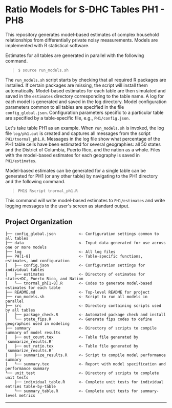 Ratio Models for S-DHC Tables PH1 - PH8
===

This repository generates model-based estimates of complex household relationships from differentially private noisy measurements.
Models are implemented with R statistical software.

Estimates for all tables are generated in parallel with the following command.

> `$ source run_models.sh`

The `run_models.sh` script starts by checking that all required R packages are installed.
If certain packages are missing, the script will install them automatically.
Model-based estimates for each table are then simulated and saved in the `estimates` directory corresponding to the table name.
A log for each model is generated and saved in the log directory.
Model configuration parameters common to all tables are specified in the file `config_global.json`.
Configuration parameters specific to a particular table are specified by a table-specific file, e.g., `PH1/config.json`.

Let's take table PH1 as an example.
When `run_models.sh` is invoked, the log file `log/ph1.out` is created and captures all messages from the script `PH1/tnormal_ph1.R`.
Messages in the log file show what percentage of the PH1 table cells have been estimated for several geographies: all 50 states and the District of Columbia, Puerto Rico, and the nation as a whole.
Files with the model-based estimates for each geography is saved in `PH1/estimates`.

Model-based estimates can be generated for a single table can be generated for PH1 (or any other table) by navigating to the PH1 directory and the following command.

> `PH1$ Rscript tnormal_ph1.R`

This command will write model-based estimates to `PH1/estimates` and write logging messages to the user's screen as standard output.

Project Organization
--------
```
├── config_global.json          <- Configuration settings common to all tables
├── data                        <- Input data generated for use across one or more models
├── log                         <- All log files
├── PH[1-8]                     <- Table-specific functions, estimates, and configuration
│   ├── config.json             <- Configuration settings for individual tables
│   ├── estimates               <- Directory of estimates for states+DC, Puerto Rico, and Nation
│   └── tnormal_ph[1-8].R       <- Codes to generate model-based estimates for each table
├── README.md                   <- Top-level README for project
├── run_models.sh               <- Script to run all models in parallel
├── src                         <- Directory containing scripts used by all tables
│   ├── package_check.R         <- Automated package check and install
│   └── state_fips.R            <- Generate fips codes to define geographies used in modeling
├── summary                     <- Directory of scripts to compile summary of model results
│   ├── out_count.tex           <- Table file generated by `summarize_results.R`
│   ├── out_ratio.tex           <- Table file generated by `summarize_results.R`
│   ├── summarize_results.R     <- Script to compile model performance summary
│   └── summary.tex             <- Report with model specification and performance summary
└── unit_test                   <- Directory of scripts to complete unit tests
    ├── individual_table.R      <- Complete unit tests for individual entries table-by-table
    └── summary_table.R         <- Complete unit tests for summary-level metrics
```
--------
